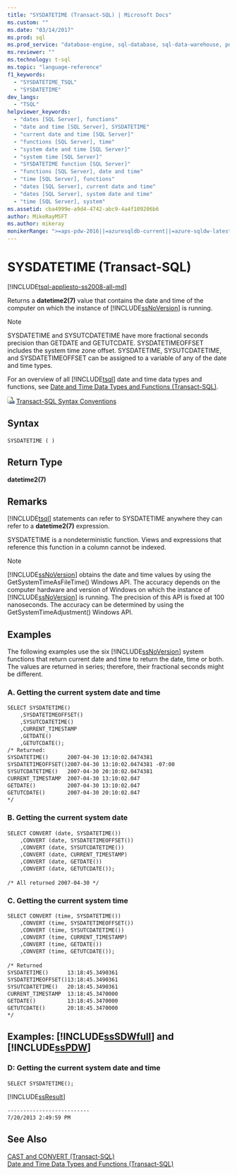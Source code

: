 ```yaml
---
title: "SYSDATETIME (Transact-SQL) | Microsoft Docs"
ms.custom: ""
ms.date: "03/14/2017"
ms.prod: sql
ms.prod_service: "database-engine, sql-database, sql-data-warehouse, pdw"
ms.reviewer: ""
ms.technology: t-sql
ms.topic: "language-reference"
f1_keywords: 
  - "SYSDATETIME_TSQL"
  - "SYSDATETIME"
dev_langs: 
  - "TSQL"
helpviewer_keywords: 
  - "dates [SQL Server], functions"
  - "date and time [SQL Server], SYSDATETIME"
  - "current date and time [SQL Server]"
  - "functions [SQL Server], time"
  - "system date and time [SQL Server]"
  - "system time [SQL Server]"
  - "SYSDATETIME function [SQL Server]"
  - "functions [SQL Server], date and time"
  - "time [SQL Server], functions"
  - "dates [SQL Server], current date and time"
  - "dates [SQL Server], system date and time"
  - "time [SQL Server], system"
ms.assetid: cba4999e-a9d4-4742-abc9-4a4f109206b6
author: MikeRayMSFT
ms.author: mikeray
monikerRange: ">=aps-pdw-2016||=azuresqldb-current||=azure-sqldw-latest||>=sql-server-2016||=sqlallproducts-allversions||>=sql-server-linux-2017||=azuresqldb-mi-current"
---
```

# SYSDATETIME (Transact-SQL)
[!INCLUDE[tsql-appliesto-ss2008-all-md](../../includes/tsql-appliesto-ss2008-all-md.md)]

  Returns a **datetime2(7)** value that contains the date and time of the computer on which the instance of [!INCLUDE[ssNoVersion](../../includes/ssnoversion-md.md)] is running.  
  
> [!NOTE]  
>  SYSDATETIME and SYSUTCDATETIME have more fractional seconds precision than GETDATE and GETUTCDATE. SYSDATETIMEOFFSET includes the system time zone offset. SYSDATETIME, SYSUTCDATETIME, and SYSDATETIMEOFFSET can be assigned to a variable of any of the date and time types.  
  
 For an overview of all [!INCLUDE[tsql](../../includes/tsql-md.md)] date and time data types and functions, see [Date and Time Data Types and Functions &#40;Transact-SQL&#41;](../../t-sql/functions/date-and-time-data-types-and-functions-transact-sql.md).  
  
 ![Topic link icon](../../database-engine/configure-windows/media/topic-link.gif "Topic link icon") [Transact-SQL Syntax Conventions](../../t-sql/language-elements/transact-sql-syntax-conventions-transact-sql.md)  
  
## Syntax  
  
```  
SYSDATETIME ( )  
```  
  
## Return Type  
 **datetime2(7)**  
  
## Remarks  
 [!INCLUDE[tsql](../../includes/tsql-md.md)] statements can refer to SYSDATETIME anywhere they can refer to a **datetime2(7)** expression.  
  
 SYSDATETIME is a nondeterministic function. Views and expressions that reference this function in a column cannot be indexed.  
  
> [!NOTE]  
>  [!INCLUDE[ssNoVersion](../../includes/ssnoversion-md.md)] obtains the date and time values by using the GetSystemTimeAsFileTime() Windows API. The accuracy depends on the computer hardware and version of Windows on which the instance of [!INCLUDE[ssNoVersion](../../includes/ssnoversion-md.md)] is running. The precision of this API is fixed at 100 nanoseconds. The accuracy can be determined by using the GetSystemTimeAdjustment() Windows API.  
  
## Examples  
 The following examples use the six [!INCLUDE[ssNoVersion](../../includes/ssnoversion-md.md)] system functions that return current date and time to return the date, time or both. The values are returned in series; therefore, their fractional seconds might be different.  
  
### A. Getting the current system date and time  
  
```  
SELECT SYSDATETIME()  
    ,SYSDATETIMEOFFSET()  
    ,SYSUTCDATETIME()  
    ,CURRENT_TIMESTAMP  
    ,GETDATE()  
    ,GETUTCDATE();  
/* Returned:  
SYSDATETIME()      2007-04-30 13:10:02.0474381  
SYSDATETIMEOFFSET()2007-04-30 13:10:02.0474381 -07:00  
SYSUTCDATETIME()   2007-04-30 20:10:02.0474381  
CURRENT_TIMESTAMP  2007-04-30 13:10:02.047  
GETDATE()          2007-04-30 13:10:02.047  
GETUTCDATE()       2007-04-30 20:10:02.047  
*/
```    
  
### B. Getting the current system date  
  
```  
SELECT CONVERT (date, SYSDATETIME())  
    ,CONVERT (date, SYSDATETIMEOFFSET())  
    ,CONVERT (date, SYSUTCDATETIME())  
    ,CONVERT (date, CURRENT_TIMESTAMP)  
    ,CONVERT (date, GETDATE())  
    ,CONVERT (date, GETUTCDATE());  
  
/* All returned 2007-04-30 */  
```  
  
### C. Getting the current system time  
  
```  
SELECT CONVERT (time, SYSDATETIME())  
    ,CONVERT (time, SYSDATETIMEOFFSET())  
    ,CONVERT (time, SYSUTCDATETIME())  
    ,CONVERT (time, CURRENT_TIMESTAMP)  
    ,CONVERT (time, GETDATE())  
    ,CONVERT (time, GETUTCDATE());  
  
/* Returned  
SYSDATETIME()      13:18:45.3490361  
SYSDATETIMEOFFSET()13:18:45.3490361  
SYSUTCDATETIME()   20:18:45.3490361  
CURRENT_TIMESTAMP  13:18:45.3470000  
GETDATE()          13:18:45.3470000  
GETUTCDATE()       20:18:45.3470000  
*/  
```  
  
## Examples: [!INCLUDE[ssSDWfull](../../includes/sssdwfull-md.md)] and [!INCLUDE[ssPDW](../../includes/sspdw-md.md)]  
  
### D: Getting the current system date and time  
  
```  
SELECT SYSDATETIME();  
```  
  
 [!INCLUDE[ssResult](../../includes/ssresult-md.md)]  
  
 ```
--------------------------  
7/20/2013 2:49:59 PM
```  
  
## See Also  
 [CAST and CONVERT &#40;Transact-SQL&#41;](../../t-sql/functions/cast-and-convert-transact-sql.md)   
 [Date and Time Data Types and Functions &#40;Transact-SQL&#41;](../../t-sql/functions/date-and-time-data-types-and-functions-transact-sql.md)  
  
  

